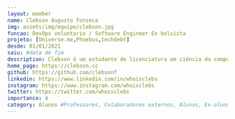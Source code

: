 ```yaml
---
layout: member
name: Clebson Augusto Fonseca
img: assets/img/equipe/clebson.jpg
funcao: DevOps voluntario / Software Engineer Ex bolsista
projeto: [Universe.me,Phoebus,techdebt]
desde: 01/01/2021
saiu: #data de fim
description: Clebson é um estudante de licenciatura em ciência da computação com uma paixão vibrante pelo mundo da tecnologia e empreendedorismo. Ele embarcou em uma jornada repleta de iniciativas empolgantes, incluindo a fundação da Ledthinking, uma empresa de consultoria de software que busca oferecer soluções inteligentes para clientes em diferentes partes do mundo. Além de seu fascínio pela tecnologia, Clebson mergulha em uma variedade de interesses cativantes. Ele é um entusiasta de RPG, saboreando aventuras épicas e desvendando enigmas em mundos virtuais repletos de magia e desafios. Além disso, ele aprecia o humor satírico e as histórias em quadrinhos, mergulhando em um universo cheio de criatividade e diversão. E, para completar sua paleta cultural, Clebson também se deleita com filmes trash, encontrando prazer nas tramas com o senso de humor mais duvidoso.Seu foco está na engenharia de software, startups, empreendedorismo, dívidas técnicas, negócios e design de produto. Ele se vê constantemente imerso nesses campos, buscando aprimorar suas habilidades e conhecimentos para construir soluções inovadoras. Clebson está sempre em busca de desafios estimulantes e oportunidades para criar algo excepcional. Atualmente, você pode encontrar Clebson compartilhando sua experiência e paixão por meio de diversos canais. Ele é um produtor de conteúdo prolífico, mantendo um blog no Medium, atualizando seu site pessoal e compartilhando suas perspectivas inspiradoras no Instagram e no LinkedIn. Lá, ele compartilha insights sobre tecnologia, empreendedorismo e tudo o que envolve a criação de produtos notáveis. Com sua energia contagiante e sua sede por conhecimento, Clebson continua a moldar seu futuro em direção a conquistas ainda mais empolgantes. Sua determinação e entusiasmo são as forças motrizes que impulsionam suas ideias e projetos, enquanto ele se esforça para criar um impacto positivo no mundo da tecnologia e além.
home_page: https://clebson.cc
github: https://github.com/clebsonf
linkedin: https://www.linkedin.com/in/whoisclebs
instagram: https://www.instagram.com/whoisclebs
twitter: https://twitter.com/whoisclebs
importance: 4
category: Alunos #Professores, Colaboradores externos, Alunos, Ex-alunos
---
```

